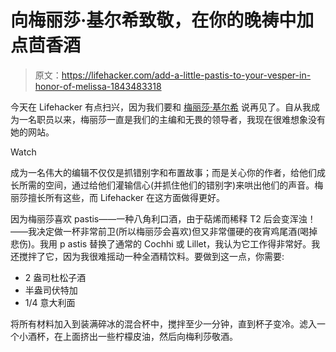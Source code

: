# 向梅丽莎·基尔希致敬，在你的晚祷中加点茴香酒

> 原文：<https://lifehacker.com/add-a-little-pastis-to-your-vesper-in-honor-of-melissa-1843483318>

今天在 Lifehacker 有点扫兴，因为我们要和 [梅丽莎·基尔希](https://kinja.com/melissakirsch?_ga=2.5118897.381487110.1589134441-329965069.1585339145) 说再见了。自从我成为一名职员以来，梅丽莎一直是我们的主编和无畏的领导者，我现在很难想象没有她的网站。

Watch

成为一名伟大的编辑不仅仅是抓错别字和布置故事；而是关心你的作者，给他们成长所需的空间，通过给他们灌输信心(并抓住他们的错别字)来哄出他们的声音。梅丽莎擅长所有这些，而 Lifehacker 在这方面做得更好。

因为梅丽莎喜欢 pastis——一种八角利口酒，由于萜烯而稀释 T2 后会变浑浊！——我决定做一杯非常前卫(所以梅丽莎会喜欢)但又非常僵硬的夜宵鸡尾酒(喝掉悲伤)。我用 p astis 替换了通常的 Cochhi 或 Lillet，我认为它工作得非常好。我还搅拌了它，因为我很难摇动一种全酒精饮料。要做到这一点，你需要:

*   2 盎司杜松子酒
*   半盎司伏特加
*   1/4 意大利面

将所有材料加入到装满碎冰的混合杯中，搅拌至少一分钟，直到杯子变冷。滤入一个小酒杯，在上面挤出一些柠檬皮油，然后向梅利莎敬酒。